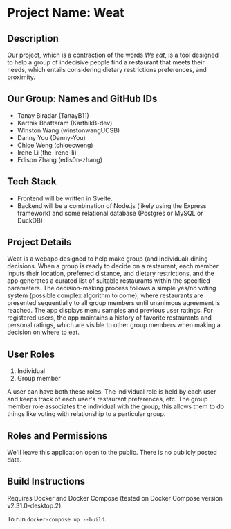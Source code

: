 # Project Name: Weat

## Description

Our project, which is a contraction of the words _We eat_, is a tool designed to help a group of indecisive people find a restaurant that meets their needs, which entails considering dietary restrictions preferences, and proximity.

## Our Group: Names and GitHub IDs

- Tanay Biradar (TanayB11)
- Karthik Bhattaram (KarthikB-dev)
- Winston Wang (winstonwangUCSB)
- Danny You (Danny-You)
- Chloe Weng (chloecweng)
- Irene Li (the-irene-li)
- Edison Zhang (edis0n-zhang)

## Tech Stack

- Frontend will be written in Svelte.
- Backend will be a combination of Node.js (likely using the Express framework) and some relational database (Postgres or MySQL or DuckDB)

## Project Details

Weat is a webapp designed to help make group (and individual) dining decisions. When a group is ready to decide on a restaurant, each member inputs their location, preferred distance, and dietary restrictions, and the app generates a curated list of suitable restaurants within the specified parameters. The decision-making process follows a simple yes/no voting system (possible complex algorithm to come), where restaurants are presented sequentially to all group members until unanimous agreement is reached. The app displays menu samples and previous user ratings. For registered users, the app maintains a history of favorite restaurants and personal ratings, which are visible to other group members when making a decision on where to eat.

## User Roles

1. Individual
2. Group member

A user can have both these roles. The individual role is held by each user and
keeps track of each user's restaurant preferences, etc. The group member
role associates the individual with the group; this allows them to do things
like voting with relationship to a particular group.

## Roles and Permissions

We'll leave this application open to the public. There is no publicly posted data.

## Build Instructions

Requires Docker and Docker Compose (tested on Docker Compose version v2.31.0-desktop.2).

To run `docker-compose up --build`.
